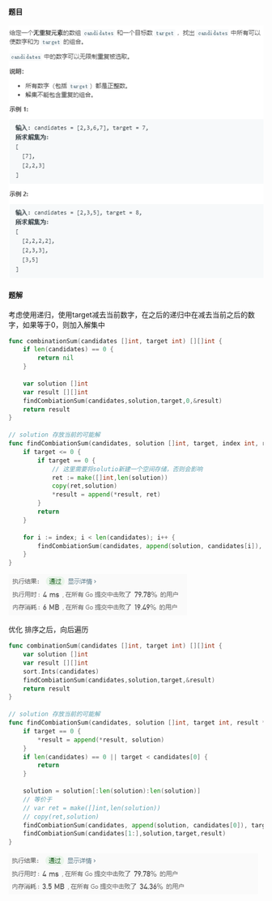#### 题目
![题目](https://raw.githubusercontent.com/betterfor/cloudImage/master/images/2020-02-24/003901.png)

#### 题解
考虑使用递归，使用target减去当前数字，在之后的递归中在减去当前之后的数字，如果等于0，则加入解集中
```go
func combinationSum(candidates []int, target int) [][]int {
	if len(candidates) == 0 {
		return nil
	}

	var solution []int
	var result [][]int
	findCombiationSum(candidates,solution,target,0,&result)
	return result
}

// solution 存放当前的可能解
func findCombiationSum(candidates, solution []int, target, index int, result *[][]int) {
	if target <= 0 {
		if target == 0 {
			// 这里需要将solutio新建一个空间存储，否则会影响
			ret := make([]int,len(solution))
			copy(ret,solution)
			*result = append(*result, ret)
		}
		return
	}

	for i := index; i < len(candidates); i++ {
		findCombiationSum(candidates, append(solution, candidates[i]), target-candidates[i], i,result)
	}
}
```
![](https://raw.githubusercontent.com/betterfor/cloudImage/master/images/2020-03-12/003902.png)

优化
排序之后，向后遍历
```go
func combinationSum(candidates []int, target int) [][]int {
	var solution []int
	var result [][]int
	sort.Ints(candidates)
	findCombiationSum(candidates,solution,target,&result)
	return result
}

// solution 存放当前的可能解
func findCombiationSum(candidates, solution []int, target int, result *[][]int) {
	if target == 0 {
		*result = append(*result, solution)
	}
	if len(candidates) == 0 || target < candidates[0] {
		return
	}
	
	solution = solution[:len(solution):len(solution)]
	// 等价于
	// var ret = make([]int,len(solution))
	// copy(ret,solution)
	findCombiationSum(candidates, append(solution, candidates[0]), target-candidates[0],result)
	findCombiationSum(candidates[1:],solution,target,result)
}
```
![](https://raw.githubusercontent.com/betterfor/cloudImage/master/images/2020-03-12/003903.png)